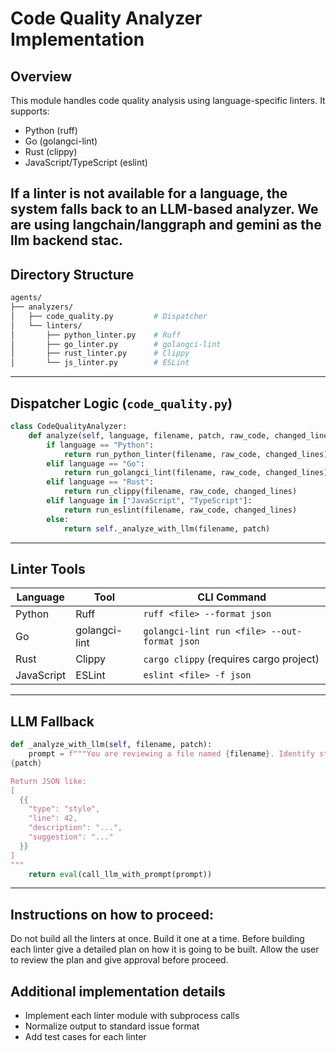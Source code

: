 # Code Quality Analyzer Implementation

## Overview

This module handles code quality analysis using language-specific linters. It supports:

- Python (ruff)
- Go (golangci-lint)
- Rust (clippy)
- JavaScript/TypeScript (eslint)

If a linter is not available for a language, the system falls back to an LLM-based analyzer.
We are using langchain/langgraph and gemini as the llm backend stac.
---

## Directory Structure

```bash
agents/
├── analyzers/
│   ├── code_quality.py         # Dispatcher
│   └── linters/
│       ├── python_linter.py    # Ruff
│       ├── go_linter.py        # golangci-lint
│       ├── rust_linter.py      # Clippy
│       └── js_linter.py        # ESLint
```

---

## Dispatcher Logic (`code_quality.py`)

```python
class CodeQualityAnalyzer:
    def analyze(self, language, filename, patch, raw_code, changed_lines):
        if language == "Python":
            return run_python_linter(filename, raw_code, changed_lines)
        elif language == "Go":
            return run_golangci_lint(filename, raw_code, changed_lines)
        elif language == "Rust":
            return run_clippy(filename, raw_code, changed_lines)
        elif language in ["JavaScript", "TypeScript"]:
            return run_eslint(filename, raw_code, changed_lines)
        else:
            return self._analyze_with_llm(filename, patch)
```

---

## Linter Tools

| Language     | Tool            | CLI Command                                 |
|--------------|------------------|----------------------------------------------|
| Python       | Ruff             | `ruff <file> --format json`                 |
| Go           | golangci-lint    | `golangci-lint run <file> --out-format json`|
| Rust         | Clippy           | `cargo clippy` (requires cargo project)     |
| JavaScript   | ESLint           | `eslint <file> -f json`                     |

---

## LLM Fallback

```python
def _analyze_with_llm(self, filename, patch):
    prompt = f"""You are reviewing a file named {filename}. Identify style issues in this diff:
{patch}

Return JSON like:
[
  {{
    "type": "style",
    "line": 42,
    "description": "...",
    "suggestion": "..."
  }}
]
"""
    return eval(call_llm_with_prompt(prompt))
```

---

## Instructions on how to proceed:
Do not build all the linters at once.
Build it one at a time. 
Before building each linter give a detailed plan on how it is going to be built. Allow the user to review the plan and give approval before proceed.


## Additional implementation details

- Implement each linter module with subprocess calls
- Normalize output to standard issue format
- Add test cases for each linter